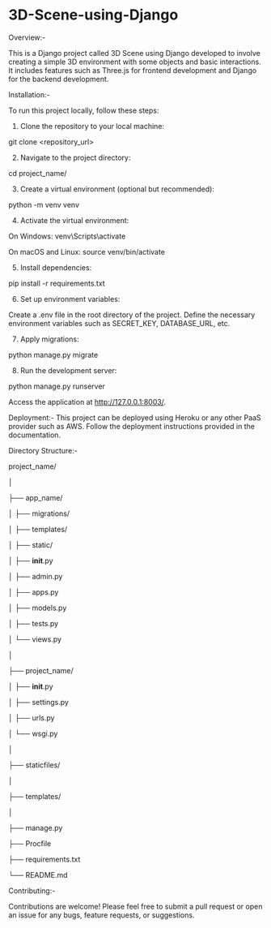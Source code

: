 # 3D-Scene-using-Django



Overview:-

This is a Django project called 3D Scene using Django developed to involve creating a simple 3D environment with some objects and basic interactions. It includes features such as Three.js for frontend development and Django for the backend development.








Installation:-

To run this project locally, follow these steps:


1. Clone the repository to your local machine:
   
git clone <repository_url>

2. Navigate to the project directory:
   
cd project_name/

3. Create a virtual environment (optional but recommended):
   
python -m venv venv

4. Activate the virtual environment:
   
On Windows:
venv\Scripts\activate

On macOS and Linux:
source venv/bin/activate

5. Install dependencies:
    
pip install -r requirements.txt

6. Set up environment variables:
    
Create a .env file in the root directory of the project.
Define the necessary environment variables such as SECRET_KEY, DATABASE_URL, etc.

7. Apply migrations:
    
python manage.py migrate

8. Run the development server:
    
python manage.py runserver

Access the application at http://127.0.0.1:8003/.





Deployment:-
This project can be deployed using Heroku or any other PaaS provider such as AWS. Follow the deployment instructions provided in the documentation.





Directory Structure:-


project_name/

│

├── app_name/

│   ├── migrations/

│   ├── templates/

│   ├── static/

│   ├── __init__.py

│   ├── admin.py

│   ├── apps.py

│   ├── models.py

│   ├── tests.py

│   └── views.py

│

├── project_name/

│   ├── __init__.py

│   ├── settings.py

│   ├── urls.py

│   └── wsgi.py

│

├── staticfiles/

│

├── templates/

│

├── manage.py

├── Procfile

├── requirements.txt

└── README.md






Contributing:-

Contributions are welcome! Please feel free to submit a pull request or open an issue for any bugs, feature requests, or suggestions.
